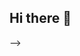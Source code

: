 ## Hi there 👋

<!--
**genji970/genji970** is a ✨ _special_ ✨ repository because its `README.md` (this file) appears on your GitHub profile.

## Hi there 👋

I'm a senior (4th year) at **Korea University** working on **3D Gaussian Splatting**.  
Right now I'm training **Mip-NeRF360** scenes using **COLMAP + Gaussian Splatting** (referencing *3D Gaussian Splatting for Real-Time Radiance Field Rendering*). Making 
customized 3d gs generating pipeline.

### 🔭 Currently
- Building a COLMAP → GS training/rendering pipeline for Mip-NeRF360.

### 📖 Recently Reading
- Meta’s **Flow Matching**
- **3D Gaussian Splatting** papers
- **FlowR** (ongoing interest)

### 🎓 Coursework (2022–2023)
- Math major: **Analysis**, **Differential Geometry**, **Topology**...
- CS major: **Algorithms**, **Artificial Intelligence**...

### 🧠 How I Learn
- I read research papers and see many full university/graduate-level course series on YouTube (professors’ complete lecture playlists).

### 🧩 Open Source
- **Ultralytics YOLO** contributor — **2 merged PRs**.

<!-- Optional: Tech stack
### ⚙️ Tech
Python · C++(little) · PyTorch · OpenCV · COLMAP · GS · rl · llm · docker(little) 
-->




-->
